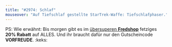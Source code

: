 ```yaml
---
title: "#2974: Schlaf"
mouseover: "Auf Tiefschlaf gestellte StarTrek-Waffe: Tiefschlafphaser."
---
```


PS: Wie erwähnt:
Bis morgen gibt es im <a href="http://fred-o-mat.spreadshirt.de/" title="Fredshop">übersuperen <strong>Fredshop</strong></a> fetziges <strong>20% Rabatt</strong> auf ALLES.
Und ihr braucht dafür nur den Gutscheincode <strong>VORFREUDE</strong>.
:keks:
